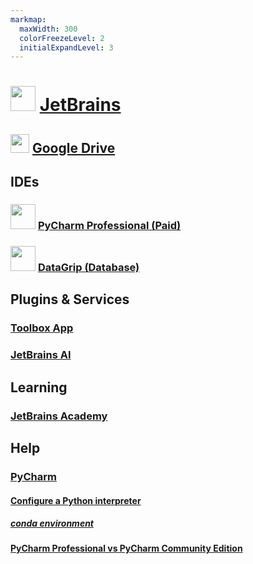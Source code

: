 ```yaml
---
markmap:
  maxWidth: 300
  colorFreezeLevel: 2
  initialExpandLevel: 3
---
```


# <img src='https://i.imgur.com/c0S3aFz.png' style='height:40px;width:auto'> [JetBrains](https://www.jetbrains.com/)

## <img src='https://i.imgur.com/ZNXS54N.png' style='height:30px;width:auto'> [Google Drive](https://drive.google.com/drive/folders/15C-ziws3yttmQnnnR7gpHs0P6uAtTXPt?usp=sharing)

## IDEs

### <img src='https://i.imgur.com/C09ElkR.png' style='height:40px;width:auto'> [PyCharm Professional (Paid)](https://www.jetbrains.com/pycharm/)

### <img src='https://i.imgur.com/xDZoLSE.png' style='height:40px;width:auto'> [DataGrip (Database)](https://www.jetbrains.com/datagrip/) 

## Plugins & Services

### [Toolbox App](https://www.jetbrains.com/toolbox-app/)
### [JetBrains AI](https://www.jetbrains.com/ai/)

## Learning

### [JetBrains Academy](https://www.jetbrains.com/academy/)

## Help

### [PyCharm](https://www.jetbrains.com/help/pycharm/getting-started.html)
#### [Configure a Python interpreter](https://www.jetbrains.com/help/pycharm/configuring-python-interpreter.html)
##### [conda environment](https://www.jetbrains.com/help/pycharm/conda-support-creating-conda-virtual-environment.html)
#### [PyCharm Professional vs PyCharm Community Edition](https://www.jetbrains.com/products/compare/?product=pycharm&product=pycharm-ce)





